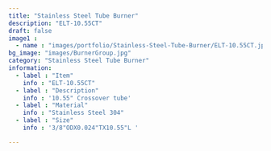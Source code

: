 ```yaml
---
title: "Stainless Steel Tube Burner"
description: "ELT-10.55CT"
draft: false
image1 : 
  - name : "images/portfolio/Stainless-Steel-Tube-Burner/ELT-10.55CT.jpg"
bg_image: "images/BurnerGroup.jpg"
category: "Stainless Steel Tube Burner"
information:
  - label : "Item"
    info : "ELT-10.55CT"
  - label : "Description"
    info : '10.55" Crossover tube'
  - label : "Material"
    info : "Stainless Steel 304"
  - label : "Size"
    info : '3/8"ODX0.024"TX10.55"L '

---
```

